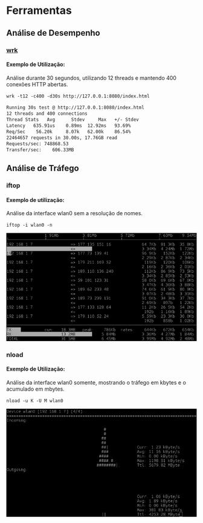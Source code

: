 # Ferramentas

## Análise de Desempenho

### [wrk](https://github.com/wg/wrk)

#### Exemplo de Utilização:

Análise durante 30 segundos, utilizando 12 threads e mantendo 400 conexões HTTP abertas.

```
wrk -t12 -c400 -d30s http://127.0.0.1:8080/index.html
```

```
Running 30s test @ http://127.0.0.1:8080/index.html
12 threads and 400 connections
Thread Stats   Avg      Stdev     Max   +/- Stdev
Latency   635.91us    0.89ms  12.92ms   93.69%
Req/Sec    56.20k     8.07k   62.00k    86.54%
22464657 requests in 30.00s, 17.76GB read
Requests/sec: 748868.53
Transfer/sec:    606.33MB
```

## Análise de Tráfego

### iftop

#### Exemplo de utilização:

Análise da interface wlan0 sem a resolução de nomes.

```
iftop -i wlan0 -n
```

![saída do iftop](https://raw.githubusercontent.com/diegosouza/ferramentas-sysadmin/master/imagens/iftop.png)

### nload

#### Exemplo de Utilização:

Análise da interface wlan0 somente, mostrando o tráfego em kbytes e o acumulado em mbytes.

```
nload -u K -U M wlan0
```

![saída do nload](https://raw.githubusercontent.com/diegosouza/ferramentas-sysadmin/master/imagens/nload.png)
